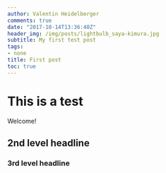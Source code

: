 ```yaml
---
author: Valentin Heidelberger
comments: true
date: "2017-10-14T13:36:40Z"
header_img: /img/posts/lightbulb_saya-kimura.jpg
subtitle: My first test post
tags:
- none
title: First post
toc: true
---
```


# This is a test
Welcome!


## 2nd level headline

### 3rd level headline

